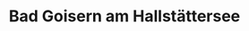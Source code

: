 ---
title: Bad Goisern am Hallstättersee
url: /bad-goisern-am-hallstaettersee/
latitude: 47.638
longitude: 13.618
---